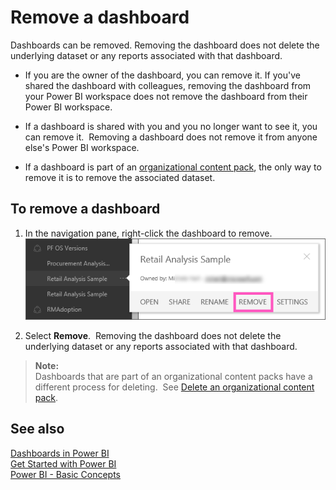 ﻿<properties
   pageTitle="Remove a dashboard"
   description="Remove a dashboard"
   services="powerbi"
   documentationCenter=""
   authors="mihart"
   manager="mblythe"
   backup=""
   editor=""
   tags=""
   qualityFocus="no"
   qualityDate=""/>

<tags
   ms.service="powerbi"
   ms.devlang="NA"
   ms.topic="article"
   ms.tgt_pltfrm="NA"
   ms.workload="powerbi"
   ms.date="08/01/2016"
   ms.author="mihart"/>

# Remove a dashboard  

Dashboards can be removed. Removing the dashboard does not delete the underlying dataset or any reports associated with that dashboard.

-   If you are the owner of the dashboard, you can remove it. If you've shared the dashboard with colleagues, removing the dashboard from your Power BI workspace does not remove the dashboard from their Power BI workspace.

-   If a dashboard is shared with you and you no longer want to see it, you can remove it.  Removing a dashboard does not remove it from anyone else's Power BI workspace.

-   If a dashboard is part of an [organizational content pack](powerbi-service-organizational-content-pack-delete.md), the only way to remove it is to remove the associated dataset.

## To remove a dashboard  
1.  In the navigation pane, right-click the dashboard to remove.  
    ![](media/powerbi-service-delete-or-remove-a-dashboard/delete_or_remove2.png)

2.  Select **Remove**.  Removing the dashboard does not delete the underlying dataset or any reports associated with that dashboard.

>**Note:**  
>Dashboards that are part of an organizational content packs have a different process for deleting.  See [Delete an organizational content pack](powerbi-service-organizational-content-pack-delete.md).

## See also  
[Dashboards in Power BI](powerbi-service-dashboards.md)  
[Get Started with Power BI](powerbi-service-get-started.md)  
[Power BI - Basic Concepts](powerbi-service-basic-concepts.md)  
